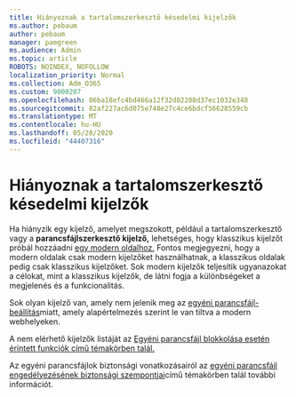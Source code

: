 ```yaml
---
title: Hiányoznak a tartalomszerkesztő késedelmi kijelzők
ms.author: pebaum
author: pebaum
manager: pamgreen
ms.audience: Admin
ms.topic: article
ROBOTS: NOINDEX, NOFOLLOW
localization_priority: Normal
ms.collection: Adm_O365
ms.custom: 9000207
ms.openlocfilehash: 86ba18efc4bd466a12f32d82288d37ec1032e348
ms.sourcegitcommit: 82af227ac6d075e748e27c4ce6bdcf56628559cb
ms.translationtype: MT
ms.contentlocale: hu-HU
ms.lasthandoff: 05/28/2020
ms.locfileid: "44407316"
---
```

# <a name="content-editor-or-script-editor-web-parts-are-missing"></a>Hiányoznak a tartalomszerkesztő késedelmi kijelzők

Ha hiányzik egy kijelző, amelyet megszokott, például a tartalomszerkesztő vagy a **parancsfájlszerkesztő kijelző,** lehetséges, hogy klasszikus kijelzőt próbál hozzáadni [egy modern oldalhoz.](https://support.office.com/article/classic-and-modern-web-part-experiences-3fdae6c3-8fc1-49ab-8708-8c104b882e64) Fontos megjegyezni, hogy a modern oldalak csak modern kijelzőket használhatnak, a klasszikus oldalak pedig csak klasszikus kijelzőket. Sok modern kijelzők teljesítik ugyanazokat a célokat, mint a klasszikus kijelzők, de látni fogja a különbségeket a megjelenés és a funkcionalitás.

Sok olyan kijelző van, amely nem jelenik meg az [egyéni parancsfájl-beállítás](https://docs.microsoft.com/sharepoint/allow-or-prevent-custom-script)miatt, amely alapértelmezés szerint le van tiltva a modern webhelyeken. 

A nem elérhető kijelzők listáját az [Egyéni parancsfájl blokkolása esetén érintett funkciók című témakörben talál.](https://docs.microsoft.com/sharepoint/allow-or-prevent-custom-script#features-affected-when-custom-script-is-blocked)

Az egyéni parancsfájlok biztonsági vonatkozásairól az [egyéni parancsfájl engedélyezésének biztonsági szempontjai](https://docs.microsoft.com/sharepoint/security-considerations-of-allowing-custom-script)című témakörben talál további információt.
